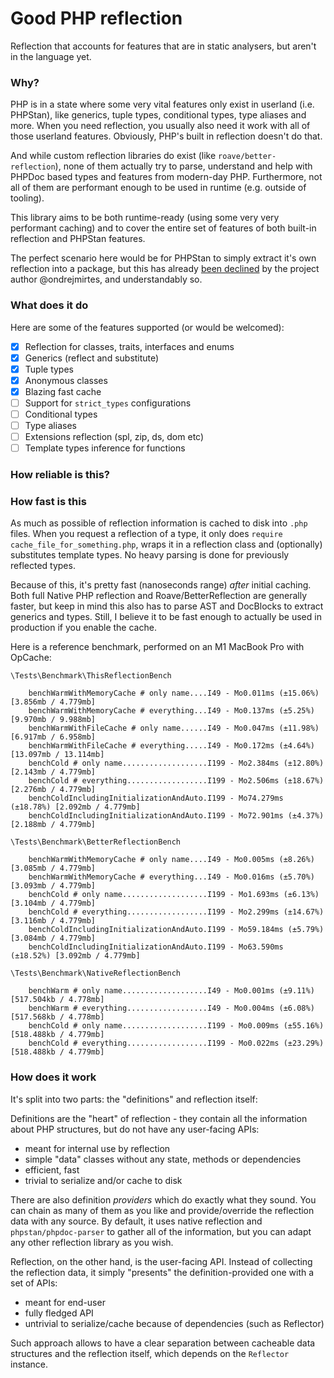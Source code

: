 # Good PHP reflection

Reflection that accounts for features that are in static analysers, but aren't in the language yet.

### Why?

PHP is in a state where some very vital features only exist in userland (i.e. PHPStan),
like generics, tuple types, conditional types, type aliases and more. When you need 
reflection, you usually also need it work with all of those userland features. Obviously,
PHP's built in reflection doesn't do that.

And while custom reflection libraries do exist (like `roave/better-reflection`), none
of them actually try to parse, understand and help with PHPDoc based types and features
from modern-day PHP. Furthermore, not all of them are performant enough to be used
in runtime (e.g. outside of tooling).

This library aims to be both runtime-ready (using some very very performant caching)
and to cover the entire set of features of both built-in reflection and PHPStan features.

The perfect scenario here would be for PHPStan to simply extract it's own reflection
into a package, but this has already [been declined](https://github.com/phpstan/phpstan/discussions/4646) 
by the project author @ondrejmirtes, and understandably so.

### What does it do

Here are some of the features supported (or would be welcomed):

- [X] Reflection for classes, traits, interfaces and enums
- [x] Generics (reflect and substitute)
- [x] Tuple types
- [x] Anonymous classes
- [x] Blazing fast cache
- [ ] Support for `strict_types` configurations
- [ ] Conditional types
- [ ] Type aliases
- [ ] Extensions reflection (spl, zip, ds, dom etc)
- [ ] Template types inference for functions

### How reliable is this?

### How fast is this

As much as possible of reflection information is cached to disk into `.php` files. When
you request a reflection of a type, it only does `require cache_file_for_something.php`,
wraps it in a reflection class and (optionally) substitutes template types. No
heavy parsing is done for previously reflected types.

Because of this, it's pretty fast (nanoseconds range) *after* initial caching. Both
full Native PHP reflection and Roave/BetterReflection are generally faster, but keep in 
mind this also has to parse AST and DocBlocks to extract generics and types. Still,
I believe it to be fast enough to actually be used in production if you enable the cache.

Here is a reference benchmark, performed on an M1 MacBook Pro with OpCache:

```
\Tests\Benchmark\ThisReflectionBench

    benchWarmWithMemoryCache # only name....I49 - Mo0.011ms (±15.06%) [3.856mb / 4.779mb]
    benchWarmWithMemoryCache # everything...I49 - Mo0.137ms (±5.25%) [9.970mb / 9.988mb]
    benchWarmWithFileCache # only name......I49 - Mo0.047ms (±11.98%) [6.917mb / 6.958mb]
    benchWarmWithFileCache # everything.....I49 - Mo0.172ms (±4.64%) [13.097mb / 13.114mb]
    benchCold # only name...................I199 - Mo2.384ms (±12.80%) [2.143mb / 4.779mb]
    benchCold # everything..................I199 - Mo2.506ms (±18.67%) [2.276mb / 4.779mb]
    benchColdIncludingInitializationAndAuto.I199 - Mo74.279ms (±18.78%) [2.092mb / 4.779mb]
    benchColdIncludingInitializationAndAuto.I199 - Mo72.901ms (±4.37%) [2.188mb / 4.779mb]

\Tests\Benchmark\BetterReflectionBench

    benchWarmWithMemoryCache # only name....I49 - Mo0.005ms (±8.26%) [3.085mb / 4.779mb]
    benchWarmWithMemoryCache # everything...I49 - Mo0.016ms (±5.70%) [3.093mb / 4.779mb]
    benchCold # only name...................I199 - Mo1.693ms (±6.13%) [3.104mb / 4.779mb]
    benchCold # everything..................I199 - Mo2.299ms (±14.67%) [3.116mb / 4.779mb]
    benchColdIncludingInitializationAndAuto.I199 - Mo59.184ms (±5.79%) [3.084mb / 4.779mb]
    benchColdIncludingInitializationAndAuto.I199 - Mo63.590ms (±18.52%) [3.092mb / 4.779mb]

\Tests\Benchmark\NativeReflectionBench

    benchWarm # only name...................I49 - Mo0.001ms (±9.11%) [517.504kb / 4.778mb]
    benchWarm # everything..................I49 - Mo0.004ms (±6.08%) [517.568kb / 4.778mb]
    benchCold # only name...................I199 - Mo0.009ms (±55.16%) [518.488kb / 4.779mb]
    benchCold # everything..................I199 - Mo0.022ms (±23.29%) [518.488kb / 4.779mb]
```

### How does it work

It's split into two parts: the "definitions" and reflection itself:

Definitions are the "heart" of reflection - they contain all the information about PHP
structures, but do not have any user-facing APIs:
  - meant for internal use by reflection
  - simple "data" classes without any state, methods or dependencies
  - efficient, fast
  - trivial to serialize and/or cache to disk

There are also definition *providers* which do exactly what they sound. You can chain as
many of them as you like and provide/override the reflection data with any source. By
default, it uses native reflection and `phpstan/phpdoc-parser` to gather all of the
information, but you can adapt any other reflection library as you wish.

Reflection, on the other hand, is the user-facing API. Instead of collecting the reflection data,
it simply "presents" the definition-provided one with a set of APIs:
  - meant for end-user
  - fully fledged API
  - untrivial to serialize/cache because of dependencies (such as Reflector)

Such approach allows to have a clear separation between cacheable data structures and
the reflection itself, which depends on the `Reflector` instance. 
